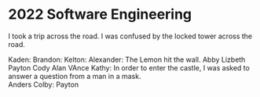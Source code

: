 # 2022 Software Engineering
I took a trip across the road.
I was confused by the locked tower across the road.

Kaden:
Brandon:
Kelton:
Alexander: The Lemon hit the wall.
Abby
Lizbeth
Payton
Cody
Alan
VAnce
Kathy: In order to enter the castle, I was asked to answer a question from a man in a mask.  
Anders
Colby:
Payton
